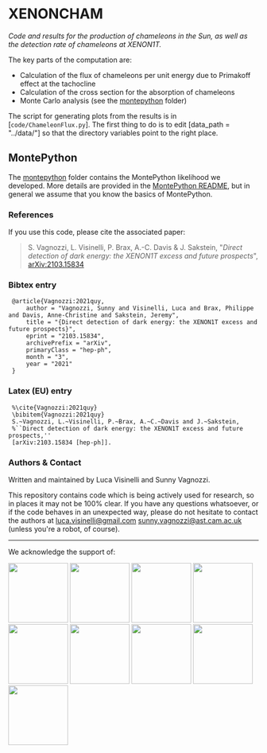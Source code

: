 # XENONCHAM

*Code and results for the production of chameleons in the Sun, as well as the detection rate of chameleons at XENON1T.*

The key parts of the computation are:
* Calculation of the flux of chameleons per unit energy due to Primakoff effect at the tachocline
* Calculation of the cross section for the absorption of chameleons
* Monte Carlo analysis (see the [montepython](https://github.com/lucavisinelli/XENONCHAM/tree/main/montepython) folder)

The script for generating plots from the results is in [`code/ChameleonFlux.py`]. The first thing to do is to edit [data_path = "../data/"] so that the directory variables point to the right place.

## MontePython

The [montepython](https://github.com/lucavisinelli/XENONCHAM/tree/main/montepython) folder contains the MontePython likelihood we developed. More details are provided in the [MontePython README](https://github.com/lucavisinelli/XENONCHAM/blob/main/montepython/README.md), but in general we assume that you know the basics of MontePython.

### References

If you use this code, please cite the associated paper:
> S. Vagnozzi, L. Visinelli,  P. Brax, A.-C. Davis & J. Sakstein, "*Direct detection of dark energy: the XENON1T excess and future prospects*", [arXiv:2103.15834](https://arxiv.org/abs/2103.15834)

### Bibtex entry

     @article{Vagnozzi:2021quy,
         author = "Vagnozzi, Sunny and Visinelli, Luca and Brax, Philippe and Davis, Anne-Christine and Sakstein, Jeremy",
         title = "{Direct detection of dark energy: the XENON1T excess and future prospects}",
         eprint = "2103.15834",
         archivePrefix = "arXiv",
         primaryClass = "hep-ph",
         month = "3",
         year = "2021"
     }

### Latex (EU) entry

     %\cite{Vagnozzi:2021quy}
     \bibitem{Vagnozzi:2021quy}
     S.~Vagnozzi, L.~Visinelli, P.~Brax, A.~C.~Davis and J.~Sakstein,
     %``Direct detection of dark energy: the XENON1T excess and future prospects,''
     [arXiv:2103.15834 [hep-ph]].

### Authors & Contact

Written and maintained by Luca Visinelli and Sunny Vagnozzi.

This repository contains code which is being actively used for research, so in places it may not be 100% clear. If you have any questions whatsoever, or if the code behaves in an unexpected way, please do not hesitate to contact the authors at [luca.visinelli@gmail.com](mailto:luca.visinelli@gmail.com) [sunny.vagnozzi@ast.cam.ac.uk](mailto:sunny.vagnozzi@ast.cam.ac.uk) (unless you're a robot, of course).


************************************************************************************************

We acknowledge the support of:

   <a href="https://www.cam.ac.uk/"><img src="https://www.hoart.cam.ac.uk/images/university-of-cambridge-logo/image_preview"
height="120px"></a>
   <a href="https://www.kicc.cam.ac.uk/"><img src="https://pbs.twimg.com/profile_images/1107636993033412608/XfxTseD6.jpg"
height="120px"></a>
   <a href="https://www.ast.cam.ac.uk/"><img src="https://sciencesprings.files.wordpress.com/2020/10/u-cambridge-ioa-logo.png?w=200"
height="120px"></a>
   <a href="https://kavlifoundation.org/"><img src="https://www.aps.org/meetings/march/images/logo-kavli.png"
height="120px"></a>
   <a href="https://www.newtontrust.cam.ac.uk/"><img src="https://www.newtontrust.cam.ac.uk/sites/www.newtontrust.cam.ac.uk/files/styles/leading/public/images/INTmarksmall.png?itok=tNSe1-Sw"
height="120px"></a>
   <a href="http://w3.lnf.infn.it/"><img src="https://www.trust-itservices.com/sites/default/files/images/logo/INFN2.png"
height="120px"></a>
   <a href="https://erc.europa.eu/"><img src="https://erc.europa.eu/sites/default/files/LOGO_ERC.jpg"
height="120px"></a>
   <a href="https://web.infn.it/fellini/"><img src="https://scholarship-positions.com/wp-content/uploads/2018/06/FELLINI-Fellowship.png"
height="120px"></a>
   <a href="https://www.nwo.nl/en"><img src="https://images.squarespace-cdn.com/content/v1/592d67b65016e1bf41b13f96/1496395663632-7ZKH4T7MPTX6EPV1YH92/ke17ZwdGBToddI8pDm48kPALBGyU-J1y7KdYWzUZRhxZw-zPPgdn4jUwVcJE1ZvWQUxwkmyExglNqGp0IvTJZamWLI2zvYWH8K3-s_4yszcp2ryTI0HqTOaaUohrI8PIsV_1YvFREPWlQ7fWmbarGd3mXHtHh4g9cxHFgfMv3ig/nwo-logo.png?format=500w"
height="120px"></a>
